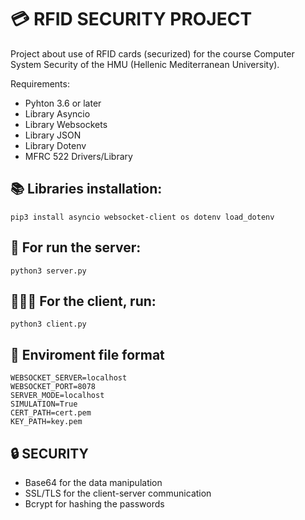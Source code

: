 # 💳 RFID SECURITY PROJECT
Project about use of RFID cards (securized) for the course Computer System Security of the HMU (Hellenic Mediterranean University).

Requirements:
- Pyhton 3.6 or later
- Library Asyncio
- Library Websockets
- Library JSON
- Library Dotenv
- MFRC 522 Drivers/Library


## 📚 Libraries installation: 
```
pip3 install asyncio websocket-client os dotenv load_dotenv
```


## 🚀 For run the server:
```
python3 server.py
```


## 👨🏻‍💻 For the client, run:
```
python3 client.py
```

## 📄 Enviroment file format
```
WEBSOCKET_SERVER=localhost
WEBSOCKET_PORT=8078
SERVER_MODE=localhost
SIMULATION=True
CERT_PATH=cert.pem
KEY_PATH=key.pem

```

## 🔒 SECURITY
- Base64 for the data manipulation
- SSL/TLS for the client-server communication
- Bcrypt for hashing the passwords
